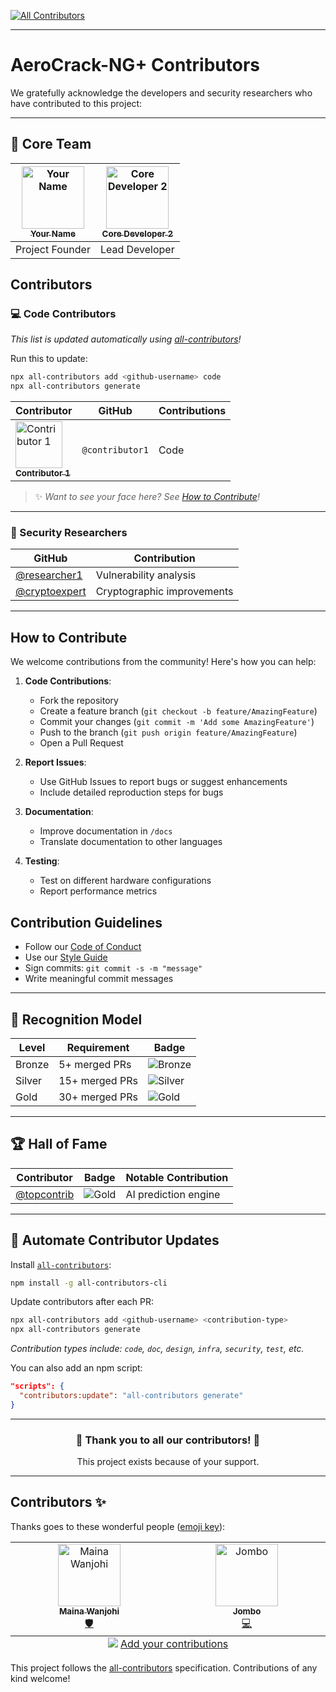 
<!-- ALL-CONTRIBUTORS-BADGE:START - Do not remove or modify this section -->
[![All Contributors](https://img.shields.io/badge/all_contributors-2-orange.svg?style=flat-square)](#contributors-)
<!-- ALL-CONTRIBUTORS-BADGE:END -->
---

# AeroCrack-NG+ Contributors

We gratefully acknowledge the developers and security researchers who have contributed to this project:

---

## 🧠 Core Team

| [<img src="https://github.com/occupyashanti.png" width="100px;" alt="Your Name"/><br /><sub><b>Your Name</b></sub>](https://github.com/yourusername) | [<img src="https://github.com/avatar2.png" width="100px;" alt="Core Developer 2"/><br /><sub><b>Core Developer 2</b></sub>](https://github.com/developer2) |
| :---: | :---: |
| Project Founder | Lead Developer |

## Contributors

### 💻 Code Contributors

*This list is updated automatically using [all-contributors](https://github.com/all-contributors/all-contributors)!*

Run this to update:

```bash
npx all-contributors add <github-username> code
npx all-contributors generate
```

| Contributor                                                                                                                                                | GitHub          | Contributions |
| ---------------------------------------------------------------------------------------------------------------------------------------------------------- | --------------- | ------------- |
| [<img src="https://github.com/lenardjombo.png" width="75px;" alt="Contributor 1"/><br /><sub><b>Contributor 1</b></sub>](https://github.com/lenardjombo) | `@contributor1` | Code          |

> ✨ *Want to see your face here? See [How to Contribute](#how-to-contribute)!*

---

### 🔐 Security Researchers

| GitHub                                           | Contribution               |
| ------------------------------------------------ | -------------------------- |
| [@researcher1](https://github.com/Vickymain)   | Vulnerability analysis     |
| [@cryptoexpert](https://github.com/Vickymain) | Cryptographic improvements |

---

## How to Contribute

We welcome contributions from the community! Here's how you can help:

1. **Code Contributions**:
   - Fork the repository
   - Create a feature branch (`git checkout -b feature/AmazingFeature`)
   - Commit your changes (`git commit -m 'Add some AmazingFeature'`)
   - Push to the branch (`git push origin feature/AmazingFeature`)
   - Open a Pull Request

2. **Report Issues**:
   - Use GitHub Issues to report bugs or suggest enhancements
   - Include detailed reproduction steps for bugs

3. **Documentation**:
   - Improve documentation in `/docs`
   - Translate documentation to other languages

4. **Testing**:
   - Test on different hardware configurations
   - Report performance metrics

## Contribution Guidelines

* Follow our [Code of Conduct](CODE_OF_CONDUCT.md)
* Use our [Style Guide](docs/STYLE_GUIDE.md)
* Sign commits: `git commit -s -m "message"`
* Write meaningful commit messages

---

## 🏅 Recognition Model

| Level  | Requirement    | Badge                                                              |
| ------ | -------------- | ------------------------------------------------------------------ |
| Bronze | 5+ merged PRs  | ![Bronze](https://img.shields.io/badge/-Bronze_Contributor-cc6633) |
| Silver | 15+ merged PRs | ![Silver](https://img.shields.io/badge/-Silver_Contributor-c0c0c0) |
| Gold   | 30+ merged PRs | ![Gold](https://img.shields.io/badge/-Gold_Contributor-ffd700)     |

---

## 🏆 Hall of Fame

| Contributor                                  | Badge                                                          | Notable Contribution |
| -------------------------------------------- | -------------------------------------------------------------- | -------------------- |
| [@topcontrib](https://github.com/topcontrib) | ![Gold](https://img.shields.io/badge/-Gold_Contributor-ffd700) | AI prediction engine |

---

## 🤖 Automate Contributor Updates

Install [`all-contributors`](https://allcontributors.org/docs/en/cli/overview):

```bash
npm install -g all-contributors-cli
```

Update contributors after each PR:

```bash
npx all-contributors add <github-username> <contribution-type>
npx all-contributors generate
```

*Contribution types include: `code`, `doc`, `design`, `infra`, `security`, `test`, etc.*

You can also add an npm script:

```json
"scripts": {
  "contributors:update": "all-contributors generate"
}
```

---

<div align="center">
  <h3>💖 Thank you to all our contributors! 💖</h3>
  <p>This project exists because of your support.</p>
</div>

---

## Contributors ✨

Thanks goes to these wonderful people ([emoji key](https://allcontributors.org/docs/en/emoji-key)):

<!-- ALL-CONTRIBUTORS-LIST:START - Do not remove or modify this section -->
<!-- prettier-ignore-start -->
<!-- markdownlint-disable -->
<table>
  <tbody>
    <tr>
      <td align="center" valign="top" width="14.28%"><a href="https://github.com/Vickymain"><img src="https://avatars.githubusercontent.com/u/162909713?v=4?s=100" width="100px;" alt="Maina Wanjohi"/><br /><sub><b>Maina Wanjohi</b></sub></a><br /><a href="#security-Vickymain" title="Security">🛡️</a></td>
      <td align="center" valign="top" width="14.28%"><a href="https://github.com/lenardjombo"><img src="https://avatars.githubusercontent.com/u/158037209?v=4?s=100" width="100px;" alt="Jombo"/><br /><sub><b>Jombo</b></sub></a><br /><a href="https://github.com/occupyashanti/aerocrack/commits?author=lenardjombo" title="Code">💻</a></td>
    </tr>
  </tbody>
  <tfoot>
    <tr>
      <td align="center" size="13px" colspan="7">
        <img src="https://raw.githubusercontent.com/all-contributors/all-contributors-cli/1b8533af435da9854653492b1327a23a4dbd0a10/assets/logo-small.svg">
          <a href="https://all-contributors.js.org/docs/en/bot/usage">Add your contributions</a>
        </img>
      </td>
    </tr>
  </tfoot>
</table>

<!-- markdownlint-restore -->
<!-- prettier-ignore-end -->

<!-- ALL-CONTRIBUTORS-LIST:END -->

This project follows the [all-contributors](https://github.com/all-contributors/all-contributors) specification. Contributions of any kind welcome!